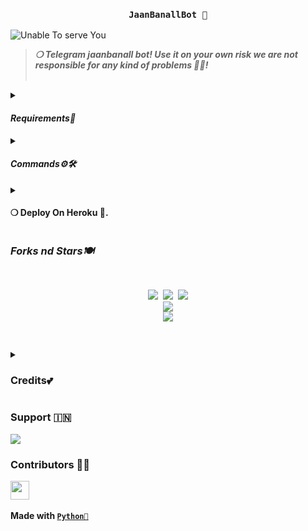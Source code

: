 <h3 align="center"><strong><code>JaanBanallBot 🚀</code></strong></h3>

<img src="https://telegra.ph/file/485d5b950411e554ff696.jpg" alt="Unable To serve You">
<blockquote>
<strong><i>❍&nbsp;Telegram jaanbanall bot! Use it on your own risk we are not responsible for any kind of problems 💫💝!</i></strong><br><br>
</blockquote>
<p>
<details>
<summary><h4><strong><i>Requirements🎀</i></strong></h4></summary>
❍ <code>API_ID</code><br>
&nbsp;&nbsp;&nbsp;&nbsp;&nbsp;&nbsp;&nbsp;&nbsp;➥ <strong>Get it from</strong> <a href="https://my.telegram.org/auth"><code>HERE!</code></a><br>
❍ <code>API_HASH</code><br>
&nbsp;&nbsp;&nbsp;&nbsp;&nbsp;&nbsp;&nbsp;&nbsp;➥ <strong>Get it from</strong> <a href="https://my.telegram.org/auth"><code>HERE!</code></a><br>
❍ <code>BOT_TOKEN</code><br>
&nbsp;&nbsp;&nbsp;&nbsp;&nbsp;&nbsp;&nbsp;&nbsp;➥ <strong>Get it from</strong> <a href="https://t.me/Botfather"><code>@BOTFATHER</code></a><br>
❍ <code>OWNER_ID</code><br>
&nbsp;&nbsp;&nbsp;&nbsp;&nbsp;&nbsp;&nbsp;&nbsp;➥ <strong>Get it from</strong> <a href="https://t.me/SONA_x_ROBOT"><code>@SONA_x_ROBOT</code></a>
</details><details>
<summary><h4><strong><i>Commands⚙️🛠️</i></strong></h4></summary>
&nbsp;◍&nbsp;<code>/ping</code>&nbsp;:&nbsp;<strong>To Check Bot Ping Status.</strong><br>
&nbsp;◍&nbsp;<code>/banall</code>&nbsp;:&nbsp;<strong>Do Check yourself</strong><br>
&nbsp;◍&nbsp;<code>/leave</code>&nbsp;:&nbsp;<strong>Do Check yourself.</strong><br>
&nbsp;◍&nbsp;<code>/restart</code>&nbsp;:&nbsp;<strong>Do Check yourself.</strong>
</details><details>
<summary><h4><strong>❍&nbsp;Deploy On Heroku 🚀.</strong></h4></summary>
<blockquote><strong>Hey You can deploy this bot on <code>Heroku</code> very easly from here!!</strong><br><br>
<a href="https://heroku.com/deploy?template=https://github.com/CuteBaccha/jaanBanallBot/"><img src="https://img.shields.io/badge/Deploy%20To%20Heroku-black?style=for-the-badge&logo=heroku" width="200""/></a>
</blockquote> 
</details>
</p>
<p>
<h3><strong><i>Forks nd Stars🍽️</i></strong></h3>
<pre>
<p align="center">
<img src="https://img.shields.io/github/license/CuteBaccha/jaanBanallBot.svg"> <img src="https://img.shields.io/github/forks/CuteBaccha/JaanBanallBot.svg"> <img src="https://img.shields.io/github/CuteBaccha/JaanBanallBot/Banall.svg">
<a href="https://github.com/CuteBaccha/jaanBanallBot"><img src="https://github-readme-stats.vercel.app/api/pin/?username=ID_SELLER0000 & repo=ISHQ00_I=blue-green"></a>
<a href="https://github.com/CuteBaccha/JaanBanallBot/fork"><img src="https://img.shields.io/badge/Fork%20Banall%20-black?style=for-the-badge&logo=github"></a>
</P>
</pre>
</p>
<p>
<details>
<summary><h3><strong>Credits💕</strong></h3></summary>
<strong>All credit Goes To</strong>&nbsp;<code>CuteBaccha𓆩💗𓆪</code><br>
<code>Telegram:- <a href="https://t.me/ISHQ00_I">ＹＯUＲ ＣＲUＳＨ،"(💛</a></code><br>
<code>Github:- <a href="https://github.com/CuteBaccha">Darkraner00</a></code><br>
</details>
</p>

<p><h3><strong>Support 🇮🇳</strong></h3>
<a href="https://t.me/ISHQ00_I"><img src="https://img.shields.io/badge/Support%20%20Group-black?style=for-the-badge&logo=telegram"></a>
</p>

<p><h3><strong>Contributors 👩‍💻</strong></h3>
<a href = "https://github.com/CuteBaccha/JaanBanallBot/graphs/contributors">
<img src = "https://contrib.rocks/image?repo=@ID_SELLER00/JaanBanallBot" height="30px"/>
</a><br><br>
<strong>Made with <a href="https://python.org"><code>Python🐍</code></a></strong>
</p>
